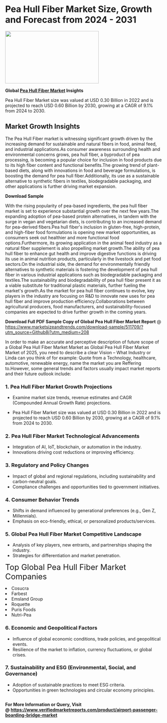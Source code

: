 <H1>Pea Hull Fiber Market Size, Growth and Forecast from 2024 - 2031</H1><img class="aligncenter size-medium wp-image-584254" src="https://thirdeyenews.in/wp-content/uploads/2024/09/Global-Market-Research-300x168.jpeg" alt="" width="300" height="168" /><p><strong>Global&nbsp;<a href="https://www.marketsizeandtrends.com/download-sample/511709/?utm_source=Github8j?utm_medium=208">Pea Hull Fiber Market</a> Insights</strong></p><p>Pea Hull Fiber Market size was valued at USD 0.30 Billion in 2022 and is projected to reach USD 0.60 Billion by 2030, growing at a CAGR of 9.1% from 2024 to 2030.</p><p><h2>Market Growth Insights</h2> The Pea Hull Fiber market is witnessing significant growth driven by the increasing demand for sustainable and natural fibers in food, animal feed, and industrial applications.As consumer awareness surrounding health and environmental concerns grows, pea hull fiber, a byproduct of pea processing, is becoming a popular choice for inclusion in food products due to its high fiber content and functional benefits.The growing trend of plant-based diets, along with innovations in food and beverage formulations, is boosting the demand for pea hull fiber.Additionally, its use as a sustainable alternative to synthetic fibers in textiles, biodegradable packaging, and other applications is further driving market expansion.<p><strong>Download Sample</strong></p> With the rising popularity of pea-based ingredients, the pea hull fiber market is set to experience substantial growth over the next few years.The expanding adoption of pea-based protein alternatives, in tandem with the surge in vegan and vegetarian diets, is contributing to an increased demand for pea-derived fibers.Pea hull fiber's inclusion in gluten-free, high-protein, and high-fiber food formulations is opening new market opportunities, as consumers seek out healthier and more functional food options.Furthermore, its growing application in the animal feed industry as a natural fiber supplement is also propelling market growth.The ability of pea hull fiber to enhance gut health and improve digestive functions is driving its use in animal nutrition products, particularly in the livestock and pet food sectors.On the industrial side, the demand for environmentally friendly alternatives to synthetic materials is fostering the development of pea hull fiber in various industrial applications such as biodegradable packaging and textiles.The sustainability and biodegradability of pea hull fiber present it as a viable substitute for traditional plastic materials, further fueling the market's growth.As the market for pea hull fiber continues to evolve, key players in the industry are focusing on R&D to innovate new uses for pea hull fiber and improve production efficiency.Collaborations between agricultural producers, food manufacturers, and sustainability-focused companies are expected to drive further growth in the coming years.<p><span class=""><strong>Download Full PDF Sample Copy of Global Pea Hull Fiber Market Report</strong> @ <a href="https://www.marketsizeandtrends.com/download-sample/511709/?utm_source=Github8j?utm_medium=208" target="_blank">https://www.marketsizeandtrends.com/download-sample/511709/?utm_source=Github8j?utm_medium=208</a></span></p><p>In order to make an accurate and perceptive description of future scope of a Global&nbsp;Pea Hull Fiber Market Market as Global&nbsp;Pea Hull Fiber Market Market of 2025, you need to describe a clear Vision &ndash; What Industry or Linda can you think of for example: Quote from a Technology, healthcare, automotive, renewable energy, name the market you are Reffering to.However, some general trends and factors usually impact market reports and their future outlook include:</p><h3>1.&nbsp;<strong>Pea Hull Fiber Market Growth Projections</strong></h3><ul><li>Examine market size trends, revenue estimates and CAGR (Compounded Annual Growth Rate) projections.</li><li><p>Pea Hull Fiber Market size was valued at USD 0.30 Billion in 2022 and is projected to reach USD 0.60 Billion by 2030, growing at a CAGR of 9.1% from 2024 to 2030.</p></li></ul><h3>2.&nbsp;<strong>Pea Hull Fiber Market Technological Advancements</strong></h3><ul><li>Integration of AI, IoT, blockchain, or automation in the industry.</li><li>Innovations driving cost reductions or improving efficiency.</li></ul><h3>3.&nbsp;<strong>Regulatory and Policy Changes</strong></h3><ul><li>Impact of global and regional regulations, including sustainability and carbon-neutral goals.</li><li>Compliance challenges and opportunities tied to government initiatives.</li></ul><h3>4.&nbsp;<strong>Consumer Behavior Trends</strong></h3><ul><li>Shifts in demand influenced by generational preferences (e.g., Gen Z, Millennials).</li><li>Emphasis on eco-friendly, ethical, or personalized products/services.</li></ul><h3>5.&nbsp;<strong>Global Pea Hull Fiber Market Competitive Landscape</strong></h3><ul><li>Analysis of key players, new entrants, and partnerships shaping the industry.</li><li>Strategies for differentiation and market penetration.</li></ul><p data-pm-slice="1 1 []"><span style="color: inherit; font-family: inherit; font-size: 25px;">Top Global Pea Hull Fiber Market Companies</span></p><div class="" data-test-id=""><p><li>Cosucra</li><li> Farbest</li><li> Emsland Group</li><li> Roquette</li><li> Puris Foods</li><li> Nutri-Pea</li></p></div><h3>6.&nbsp;<strong>Economic and Geopolitical Factors</strong></h3><ul><li>Influence of global economic conditions, trade policies, and geopolitical events.</li><li>Resilience of the market to inflation, currency fluctuations, or global crises.</li></ul><h3>7.&nbsp;<strong>Sustainability and ESG (Environmental, Social, and Governance)</strong></h3><ul><li>Adoption of sustainable practices to meet ESG criteria.</li><li>Opportunities in green technologies and circular economy principles.</li></ul><h2><strong style="font-size: 14px;">For More Information or Query, Visit @&nbsp;</strong><a style="background-color: #ffffff; font-size: 14px;" href="https://www.marketsizeandtrends.com/report/pea-hull-fiber-market/" target="_blank">https://www.verifiedmarketreports.com/product/airport-passenger-boarding-bridge-market</a></h2>